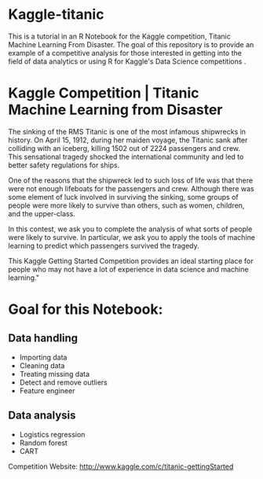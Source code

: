 
# Kaggle-titanic

This is a tutorial in an R Notebook for the Kaggle competition, Titanic Machine Learning From Disaster. 
The goal of this repository is to provide an example of a competitive analysis for those interested in getting into the 
field of data analytics or using R for Kaggle's Data Science competitions .

# Kaggle Competition | Titanic Machine Learning from Disaster

The sinking of the RMS Titanic is one of the most infamous shipwrecks in history. On April 15, 1912, during her maiden voyage, 
the Titanic sank after colliding with an iceberg, killing 1502 out of 2224 passengers and crew. This sensational tragedy 
shocked the international community and led to better safety regulations for ships.

One of the reasons that the shipwreck led to such loss of life was that there were not enough lifeboats for the passengers 
and crew. Although there was some element of luck involved in surviving the sinking, some groups of people were more likely 
to survive than others, such as women, children, and the upper-class.

In this contest, we ask you to complete the analysis of what sorts of people were likely to survive. In particular, we ask you to apply the tools of machine learning to predict which passengers survived the tragedy.

This Kaggle Getting Started Competition provides an ideal starting place for people who may not have a lot of experience in data science and machine learning."

# Goal for this Notebook:
## Data handling
- Importing data
- Cleaning data
- Treating missing data
- Detect and remove outliers
- Feature engineer

## Data analysis
- Logistics regression
- Random forest
- CART

Competition Website: http://www.kaggle.com/c/titanic-gettingStarted
